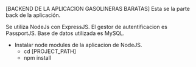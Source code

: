 [BACKEND DE LA APLICACION GASOLINERAS BARATAS]
Esta se la parte back de la aplicación.

Se utiliza NodeJs con ExpressJS. 
El gestor de autentificacion es PassportJS.
Base de datos utilizada es MySQL.

* Instalar node modules de la aplicacion de NodeJS.
  * cd [PROJECT_PATH]
  * npm install
